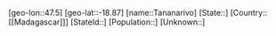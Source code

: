 ﻿---
location: [-18.87,47.5]
type: City
tags:
- geo/City


SpocWebEntityId: 34751
isDeleted: false
confidential: public

---
[geo-lon::47.5]
[geo-lat::-18.87]
[name::Tananarivo]
[State::]
[Country::[[Madagascar]]]
[StateId::]
[Population::]
[Unknown::]

